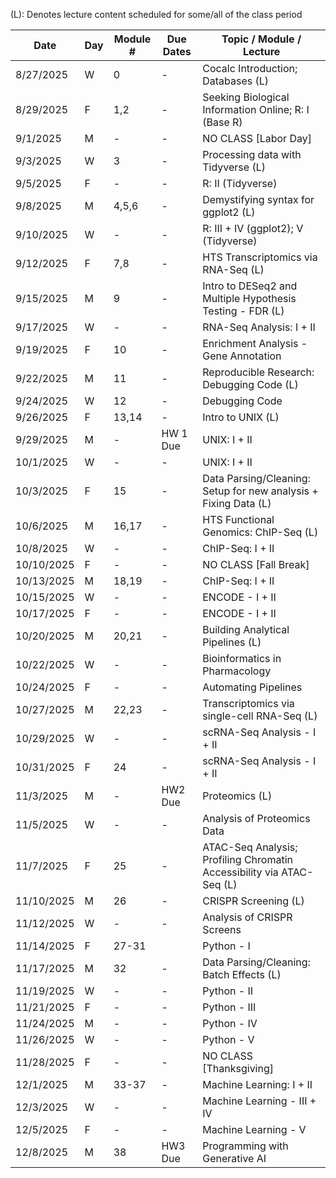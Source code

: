 (L): Denotes lecture content scheduled for some/all of the class period

| Date       | Day | Module # | Due Dates | Topic / Module / Lecture                                              |
|------------|-----|----------|-----------|-----------------------------------------------------------------------|
| 8/27/2025  | W   | 0        | -         | Cocalc Introduction; Databases (L)                                    |
| 8/29/2025  | F   | 1,2      | -         | Seeking Biological Information Online; R: I (Base R)                  |
| 9/1/2025   | M   | -        | -         | NO CLASS [Labor Day]                                                  |
| 9/3/2025   | W   | 3        | -         | Processing data with Tidyverse (L)                                    |
| 9/5/2025   | F   | -        | -         | R: II (Tidyverse)                                                     |
| 9/8/2025   | M   | 4,5,6    | -         | Demystifying syntax for ggplot2 (L)                                   |
| 9/10/2025  | W   | -        | -         | R: III + IV (ggplot2); V (Tidyverse)                                  |
| 9/12/2025  | F   | 7,8      | -         | HTS Transcriptomics via RNA-Seq (L)                                   |
| 9/15/2025  | M   | 9        | -         | Intro to DESeq2 and Multiple Hypothesis Testing - FDR (L)             |
| 9/17/2025  | W   | -        | -         | RNA-Seq Analysis: I + II                                              |
| 9/19/2025  | F   | 10       | -         | Enrichment Analysis - Gene Annotation                                 |
| 9/22/2025  | M   | 11       | -         | Reproducible Research: Debugging Code (L)                             |
| 9/24/2025  | W   | 12       | -         | Debugging Code                                                        |
| 9/26/2025  | F   | 13,14    | -         | Intro to UNIX (L)                                                     |
| 9/29/2025  | M   | -        | HW 1 Due  | UNIX: I + II                                                          |
| 10/1/2025  | W   | -        | -         | UNIX: I + II                                                          |
| 10/3/2025  | F   | 15       | -         | Data Parsing/Cleaning: Setup for new analysis + Fixing Data (L)       |
| 10/6/2025  | M   | 16,17    | -         | HTS Functional Genomics: ChIP-Seq (L)                                 |
| 10/8/2025  | W   | -        | -         | ChIP-Seq: I + II                                                      |
| 10/10/2025 | F   | -        | -         | NO CLASS [Fall Break]                                                 |
| 10/13/2025 | M   | 18,19    | -         | ChIP-Seq: I + II                                                      |
| 10/15/2025 | W   | -        | -         | ENCODE - I + II                                                       |
| 10/17/2025 | F   | -        | -         | ENCODE - I + II                                                       |
| 10/20/2025 | M   | 20,21    | -         | Building Analytical Pipelines (L)                                     |
| 10/22/2025 | W   | -        | -         | Bioinformatics in Pharmacology                                        |
| 10/24/2025 | F   | -        | -         | Automating Pipelines                                                  |
| 10/27/2025 | M   | 22,23    | -         | Transcriptomics via single-cell RNA-Seq (L)                           |
| 10/29/2025 | W   | -        | -         | scRNA-Seq Analysis - I + II                                           |
| 10/31/2025 | F   | 24       | -         | scRNA-Seq Analysis - I + II                                           |
| 11/3/2025  | M   | -        | HW2 Due   | Proteomics (L)                                                        |
| 11/5/2025  | W   | -        | -         | Analysis of Proteomics Data                                           |
| 11/7/2025  | F   | 25       | -         | ATAC-Seq Analysis; Profiling Chromatin Accessibility via ATAC-Seq (L) |
| 11/10/2025 | M   | 26       | -         | CRISPR Screening (L)                                                  |
| 11/12/2025 | W   | -        | -         | Analysis of CRISPR Screens                                            |
| 11/14/2025 | F   | 27-31    |           | Python - I                                                            |
| 11/17/2025 | M   | 32       | -         | Data Parsing/Cleaning: Batch Effects (L)                              |
| 11/19/2025 | W   | -        | -         | Python - II                                                           |
| 11/21/2025 | F   | -        | -         | Python - III                                                          |
| 11/24/2025 | M   | -        | -         | Python - IV                                                           |
| 11/26/2025 | W   | -        | -         | Python - V                                                            |
| 11/28/2025 | F   | -        | -         | NO CLASS [Thanksgiving]                                               |
| 12/1/2025  | M   | 33-37    | -         | Machine Learning: I + II                                              |
| 12/3/2025  | W   | -        | -         | Machine Learning - III + IV                                           |
| 12/5/2025  | F   | -        | -         | Machine Learning - V                                                  |
| 12/8/2025  | M   | 38       | HW3 Due   | Programming with Generative AI                                        |

